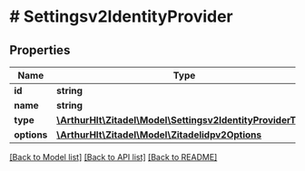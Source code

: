# # Settingsv2IdentityProvider

## Properties

Name | Type | Description | Notes
------------ | ------------- | ------------- | -------------
**id** | **string** |  | [optional]
**name** | **string** |  | [optional]
**type** | [**\ArthurHlt\Zitadel\Model\Settingsv2IdentityProviderType**](Settingsv2IdentityProviderType.md) |  | [optional]
**options** | [**\ArthurHlt\Zitadel\Model\Zitadelidpv2Options**](Zitadelidpv2Options.md) |  | [optional]

[[Back to Model list]](../../README.md#models) [[Back to API list]](../../README.md#endpoints) [[Back to README]](../../README.md)
